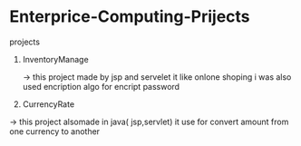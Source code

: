 # Enterprice-Computing-Prijects
projects


1) InventoryManage

      -> this project made by jsp and servelet it like onlone shoping i was also used encription algo for encript password
      
2) CurrencyRate

  -> this project alsomade in java( jsp,servlet)  it use for convert amount from one currency to another
